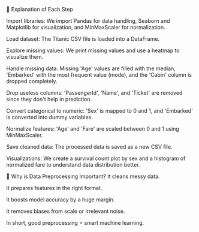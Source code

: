 📌 Explanation of Each Step

Import libraries: We import Pandas for data handling, Seaborn and Matplotlib for visualization, and MinMaxScaler for normalization.

Load dataset: The Titanic CSV file is loaded into a DataFrame.

Explore missing values: We print missing values and use a heatmap to visualize them.

Handle missing data: Missing 'Age' values are filled with the median, 'Embarked' with the most frequent value (mode), and the 'Cabin' column is dropped completely.

Drop useless columns: 'PassengerId', 'Name', and 'Ticket' are removed since they don't help in prediction.

Convert categorical to numeric: 'Sex' is mapped to 0 and 1, and 'Embarked' is converted into dummy variables.

Normalize features: 'Age' and 'Fare' are scaled between 0 and 1 using MinMaxScaler.

Save cleaned data: The processed data is saved as a new CSV file.

Visualizations: We create a survival count plot by sex and a histogram of normalized fare to understand data distribution better.

🌟 Why is Data Preprocessing Important?
It cleans messy data.

It prepares features in the right format.

It boosts model accuracy by a huge margin.

It removes biases from scale or irrelevant noise.

In short, good preprocessing = smart machine learning.
